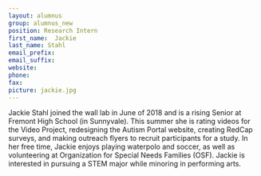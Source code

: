 ```yaml
---
layout: alumnus
group: alumnus_new
position: Research Intern
first_name:  Jackie
last_name: Stahl
email_prefix: 
email_suffix: 
website:
phone:
fax:
picture: jackie.jpg
---
```


Jackie Stahl joined the wall lab in June of 2018 and is a rising Senior at Fremont High School (in Sunnyvale). This summer she is rating videos for the Video Project, redesigning the Autism Portal website, creating RedCap surveys, and making outreach flyers to recruit participants for a study. In her free time, Jackie enjoys playing waterpolo and soccer, as well as volunteering at Organization for Special Needs Families (OSF). Jackie is interested in pursuing a STEM major while minoring in performing arts.
